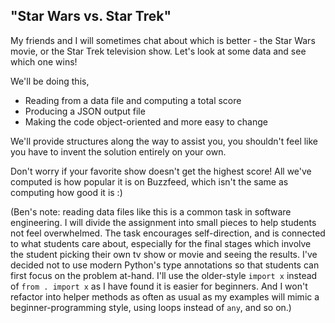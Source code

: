 
## "Star Wars vs. Star Trek"

My friends and I will sometimes chat about which is better - the Star Wars movie, or the Star Trek television show. Let's look at some data and see which one wins!

We'll be doing this,

- Reading from a data file and computing a total score
- Producing a JSON output file
- Making the code object-oriented and more easy to change

We'll provide structures along the way to assist you, you shouldn't feel like you have to invent the solution entirely on your own.

Don't worry if your favorite show doesn't get the highest score! All we've computed is how popular it is on Buzzfeed, which isn't the same as computing how good it is :)

(Ben's note: reading data files like this is a common task in software engineering. I will divide the assignment into small pieces to help students not feel overwhelmed. The task encourages self-direction, and is connected to what students care about, especially for the final stages which involve the student picking their own tv show or movie and seeing the results. I've decided not to use modern Python's type annotations so that students can first focus on the problem at-hand. I'll use the older-style `import x` instead of `from . import x` as I have found it is easier for beginners. And I won't refactor into helper methods as often as usual as my examples will mimic a beginner-programming style, using loops instead of `any`, and so on.)




